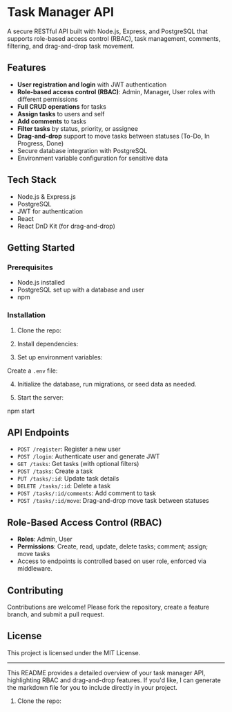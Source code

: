 # Task Manager API

A secure RESTful API built with Node.js, Express, and PostgreSQL that supports role-based access control (RBAC), task management, comments, filtering, and drag-and-drop task movement.

## Features

- **User registration and login** with JWT authentication
- **Role-based access control (RBAC)**: Admin, Manager, User roles with different permissions
- **Full CRUD operations** for tasks
- **Assign tasks** to users and self
- **Add comments** to tasks
- **Filter tasks** by status, priority, or assignee
- **Drag-and-drop** support to move tasks between statuses (To-Do, In Progress, Done)
- Secure database integration with PostgreSQL
- Environment variable configuration for sensitive data

## Tech Stack

- Node.js & Express.js
- PostgreSQL
- JWT for authentication
- React
- React DnD Kit (for drag-and-drop)

## Getting Started

### Prerequisites

- Node.js installed
- PostgreSQL set up with a database and user
- npm

### Installation
1. Clone the repo:

2. Install dependencies:


3. Set up environment variables:

Create a `.env` file:


4. Initialize the database, run migrations, or seed data as needed.

5. Start the server:

npm start 

## API Endpoints

- `POST /register`: Register a new user
- `POST /login`: Authenticate user and generate JWT
- `GET /tasks`: Get tasks (with optional filters)
- `POST /tasks`: Create a task
- `PUT /tasks/:id`: Update task details
- `DELETE /tasks/:id`: Delete a task
- `POST /tasks/:id/comments`: Add comment to task
- `POST /tasks/:id/move`: Drag-and-drop move task between statuses

## Role-Based Access Control (RBAC)

- **Roles**: Admin, User
- **Permissions**: Create, read, update, delete tasks; comment; assign; move tasks
- Access to endpoints is controlled based on user role, enforced via middleware.


## Contributing

Contributions are welcome! Please fork the repository, create a feature branch, and submit a pull request.

## License

This project is licensed under the MIT License.

---

This README provides a detailed overview of your task manager API, highlighting RBAC and drag-and-drop features. If you'd like, I can generate the markdown file for you to include directly in your project.




1. Clone the repo:


